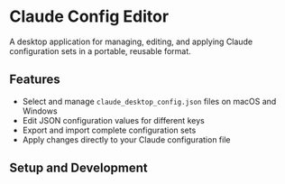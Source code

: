 # Claude Config Editor

A desktop application for managing, editing, and applying Claude configuration sets in a portable, reusable format.

## Features

- Select and manage `claude_desktop_config.json` files on macOS and Windows
- Edit JSON configuration values for different keys
- Export and import complete configuration sets
- Apply changes directly to your Claude configuration file

## Setup and Development
